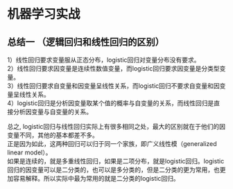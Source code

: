 ﻿# 机器学习实战
## 总结一 （逻辑回归和线性回归的区别）<br>
1）线性回归要求变量服从正态分布，logistic回归对变量分布没有要求。<br>
2）线性回归要求因变量是连续性数值变量，而logistic回归要求因变量是分类型变量。<br>
3）线性回归要求自变量和因变量呈线性关系，而logistic回归不要求自变量和因变量呈线性关系。<br>
4）logistic回归是分析因变量取某个值的概率与自变量的关系，而线性回归是直接分析因变量与自变量的关系。<br>

总之, logistic回归与线性回归实际上有很多相同之处，最大的区别就在于他们的因变量不同，其他的基本都差不多。<br>
正是因为如此，这两种回归可以归于同一个家族，即广义线性模（generalized linear model）。<br>
如果是连续的，就是多重线性回归，如果是二项分布，就是logistic回归。logistic回归的因变量可以是二分类的，也可以是多分类的，但是二分类的更为常用，也更加容易解释。所以实际中最为常用的就是二分类的logistic回归。<br>

